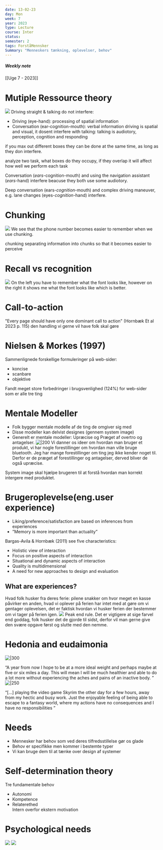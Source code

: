 ```yaml
---
date: 13-02-23
day: Mon
week: 7
year: 2023
type: Lecture
course: Inter
status: 
semester: 2
tags: ForståMennsker
Summary: "Menneskers tænkning, oplevelser, behov"
---
```

##### Weekly note
[[Uge 7 - 2023]]

# Mutiple Ressource theory
![](https://i.imgur.com/Bbta5oE.png)
Driving straight & talking do not  interfere:  
- Driving (eye-hand): processing of spatial information  
- Conversation (ear-cognition-mouth): verbal information
driving is spatial and visual, it dosent interfere with talking:
talking is audiotory, perception, cognition and responding

if you max out different boxes they can be done at the same time, as long as they don interfere. 

analyze two task, what boxes do they occupy, if they overlap it will affect how well we perform each task

Conversation (*ears*-cognition-mouth)  and using the navigation assistant (*ears*-hand) interfere beacuse they both use some audiotory.

Deep conversation (ears-*cognition*-mouth) and complex driving maneuver, e.g. lane  changes (eyes-*cognition*-hand) interfere.
# Chunking
![](https://i.imgur.com/4e2Nnmd.png)
We see that the phone number becomes easier to remember when we use chunking.

chunking separating information into chunks so that it becomes easier to perceive 
# Recall vs recognition
![](https://i.imgur.com/R0whCyx.png)
On the left you have to remember what the font looks like, however on the right it shows me what the font looks like which is better.
# Call-to-action
"Every page should have only one dominant call to action" (Hornbæk Et al 2023 p. 115)
den handling vi gerne vil have folk skal gøre
# Nielsen & Morkes (1997)
Sammenlignede forskellige formuleringer på web-sider:  
- koncise  
- scanbare  
- objektive

Fandt meget store forbedringer i brugsvenlighed (124%) for web-sider  
som er alle tre ting
# Mentale Modeller
- Folk bygger mentale modelle af de ting de omgiver sig med
- Disse modeller kan delvist designes (gennem system image)
- Generelt er mentale modeller: Upræcise og Præget af overtro og antagelser.
 ![|200](https://i.imgur.com/wKoMJte.png)
Vi danner os ideer om hvordan man bruger et produkt, vi har nogle forestillinger om hvordan man ville bruge bluetooth. Jeg har mange forestillinger om ting jeg ikke kender noget til. Derfor er de præget af forestillinger og antagelser, derved bliver de også upræcise. 

System image skal hjælpe brugeren til at forstå hvordan man korrekt intergere med produktet. 
# Brugeroplevelse(eng.user experience)
- Liking/preference/satisfaction are based on inferences from experiences
- ”Memory is more important than actuality”

Bargas-Avila & Hornbæk (2011) see five characteristics:  
- Holistic view of interaction  
- Focus on positive aspects of interaction  
- Situational and dynamic aspects of interaction  
- Quality is multidimensional  
- A need for new approaches to design and evaluation

## What are experiences?
Hvad folk husker fra deres ferie:
pilene snakker om hvor meget en kasse påvirker en anden, hvad vi oplever på ferien har intet med at gøre om vi gentager oplevelsen, det er faktisk hvordan vi husker ferien der bestemmer om vi tager på ferien igen. 
![](https://i.imgur.com/UC80pOb.png)
Peak end rule. Det er vigtigere at sige farvel end goddag, folk husker det de gjorde til sidst, derfor vil man gerne give den svære opgave først og slutte med den nemme. 
# Hedonia and eudaimonia
![|300](https://i.imgur.com/8ft06aG.png)

“A year from now I hope to be at a more ideal weight and perhaps maybe at five  or six miles a day. This will mean I will be much healthier and able to do a lot  more without experiencing the aches and pains of an inactive body. ”
![|250](https://i.imgur.com/mi24I4f.png)

“[...] playing the video game Skyrim the other day for a few hours, away from my hectic and busy work. Just the enjoyable feeling of being able to escape to a fantasy world, where my actions have no consequences and I have no responsibilities ”
# Needs
- Mennesker har behov som ved deres tilfredsstillelse gør os glade  
- Behov er specifikke men kommer i bestemte typer  
- Vi kan bruge dem til at tænke over design af systemer
# Self-determination theory  
Tre fundamentale behov  
- Autonomi  
- Kompetence  
- Relaterethed  
Intern overfor ekstern motivation
# Psychological needs
![](https://i.imgur.com/iDoOMO5.png)
![](https://i.imgur.com/axOzinm.png)
